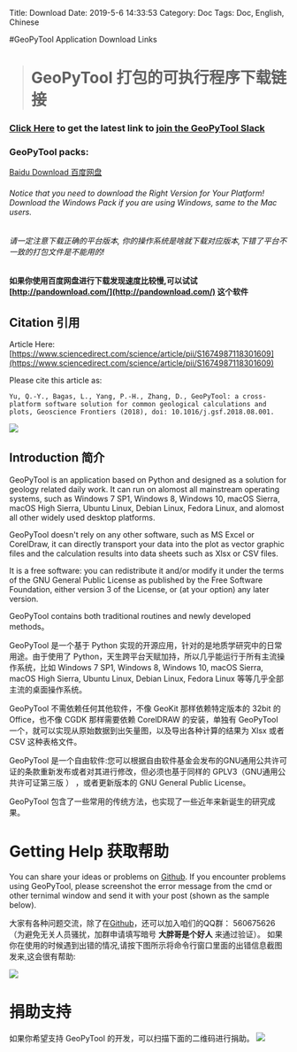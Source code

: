 Title: Download
Date: 2019-5-6 14:33:53
Category: Doc
Tags: Doc, English, Chinese

#GeoPyTool Application Download Links
># GeoPyTool 打包的可执行程序下载链接

### [Click Here](https://github.com/GeoPyTool/GeoPyTool/issues/new) to get the latest link to [join the GeoPyTool Slack](https://geopytool.slack.com/)

### GeoPyTool packs:
[Baidu Download 百度网盘](https://pan.baidu.com/s/1ReLXKdNtpKBbqn7_bWH3OA) 

###### Notice that you need to download the Right Version for Your Platform! Download the Windows Pack if you are using Windows, same to the Mac users.

###### 请一定注意下载正确的平台版本, 你的操作系统是啥就下载对应版本,下错了平台不一致的打包文件是不能用的!

#### 如果你使用百度网盘进行下载发现速度比较慢,可以试试 [http://pandownload.com/](http://pandownload.com/) 这个软件

## Citation 引用

Article Here: [https://www.sciencedirect.com/science/article/pii/S1674987118301609](https://www.sciencedirect.com/science/article/pii/S1674987118301609)

Please cite this article as:

`Yu, Q.-Y., Bagas, L., Yang, P.-H., Zhang, D., GeoPyTool: a cross-platform software solution for common geological calculations and plots, Geoscience Frontiers (2018), doi: 10.1016/j.gsf.2018.08.001.`



![](https://raw.githubusercontent.com/GeoPyTool/GeoPyTool/master/img/FixTheVispy.png)

## Introduction 简介


GeoPyTool is an application based on Python and designed as a solution for geology related daily work. It can run on alomost all mainstream operating systems, such as Windows 7 SP1, Windows 8, Windows 10, macOS Sierra, macOS High Sierra, Ubuntu Linux, Debian Linux, Fedora Linux, and alomost all other widely used desktop platforms.

GeoPyTool doesn't rely on any other software, such as MS Excel or CorelDraw, it can directly transport your data into the plot as vector graphic files and the calculation results into data sheets such as Xlsx or CSV files.

It is a free software: you can redistribute it and/or modify it under the terms of the GNU General Public License as published by the Free Software Foundation, either version 3 of the License, or (at your option) any later version.

GeoPyTool contains both traditional routines and newly developed methods。


GeoPyTool 是一个基于 Python 实现的开源应用，针对的是地质学研究中的日常用途。由于使用了 Python，天生跨平台天赋加持，所以几乎能运行于所有主流操作系统，比如 Windows 7 SP1, Windows 8, Windows 10, macOS Sierra, macOS High Sierra, Ubuntu Linux, Debian Linux, Fedora Linux 等等几乎全部主流的桌面操作系统。

GeoPyTool 不需依赖任何其他软件，不像 GeoKit 那样依赖特定版本的 32bit 的 Office，也不像 CGDK 那样需要依赖 CorelDRAW 的安装，单独有 GeoPyTool 一个，就可以实现从原始数据到出矢量图，以及导出各种计算的结果为 Xlsx 或者 CSV 这种表格文件。

GeoPyTool 是一个自由软件:您可以根据自由软件基金会发布的GNU通用公共许可证的条款重新发布或者对其进行修改，但必须也基于同样的 GPLV3（GNU通用公共许可证第三版 ） ，或者更新版本的 GNU General Public License。

GeoPyTool 包含了一些常用的传统方法，也实现了一些近年来新诞生的研究成果。


# Getting Help 获取帮助


You can share your ideas or problems on [Github](https://github.com/GeoPyTool/GeoPyTool/issues).
If you encounter problems using GeoPyTool, please screenshot the error message from the cmd or other ternimal window and send it with your post (shown as the sample below).

大家有各种问题交流，除了在[Github](https://github.com/GeoPyTool/GeoPyTool/issues)，还可以加入咱们的QQ群： 560675626 （为避免无关人员骚扰，加群申请填写暗号 **大胖哥是个好人** 来通过验证）。
如果你在使用的时候遇到出错的情况,请按下图所示将命令行窗口里面的出错信息截图发来,这会很有帮助:

![](https://raw.githubusercontent.com/GeoPyTool/GeoPyTool/master/img/HowToAskForHelp.png)



# 捐助支持

如果你希望支持 GeoPyTool 的开发，可以扫描下面的二维码进行捐助。
![](https://raw.githubusercontent.com/GeoPyTool/GeoPyTool/master/img/WeChatQrCode.png)


